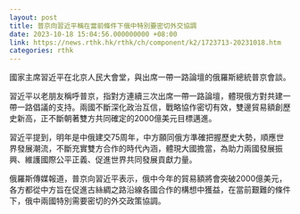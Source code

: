 ```yaml
---
layout: post
title: 普京向習近平稱在當前條件下俄中特別要密切外交協調
date: 2023-10-18 15:04:56.000000000 +08:00
link: https://news.rthk.hk/rthk/ch/component/k2/1723713-20231018.htm
categories: rthk
---
```


國家主席習近平在北京人民大會堂，與出席一帶一路論壇的俄羅斯總統普京會談。

習近平以老朋友稱呼普京，指對方連續三次出席一帶一路論壇，體現俄方對共建一帶一路倡議的支持。兩國不斷深化政治互信，戰略協作密切有效，雙邊貿易額創歷史新高，正不斷朝著雙方共同確定的2000億美元目標邁進。

習近平提到，明年是中俄建交75周年，中方願同俄方準確把握歷史大勢，順應世界發展潮流，不斷充實雙方合作的時代內涵，體現大國擔當，為助力兩國發展振興、維護國際公平正義、促進世界共同發展貢獻力量。

俄羅斯傳媒報道，普京向習近平表示，俄中今年的貿易額將會突破2000億美元，各方都從中方旨在促進古絲綢之路沿線各國合作的構想中獲益，在當前艱難的條件下，俄中兩國特別需要密切的外交政策協調。
